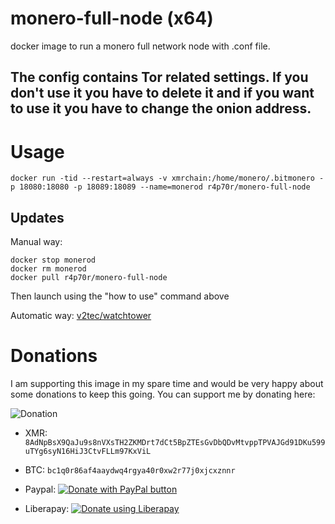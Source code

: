 # monero-full-node (x64)

docker image to run a monero full network node with .conf file.

## The config contains Tor related settings. If you don't use it you have to delete it and if you want to use it you have to change the onion address.

# Usage

`docker run -tid --restart=always -v xmrchain:/home/monero/.bitmonero -p 18080:18080 -p 18089:18089 --name=monerod r4p70r/monero-full-node`

## Updates
Manual way:
```
docker stop monerod
docker rm monerod
docker pull r4p70r/monero-full-node
```
Then launch using the "how to use" command above
    
Automatic way: [v2tec/watchtower](https://github.com/v2tec/watchtower)

# Donations

I am supporting this image in my spare time and would be very happy about some donations to keep this going.
You can support me by donating here:

![Donation](https://drive.google.com/uc?export=download&id=1zZ_hz6Sgn7Qy5seu2aiGHu8tdlXEZLMF)
- XMR: `8AdNpBsX9QaJu9s8nVXsTH2ZKMDrt7dCt5BpZTEsGvDbQDvMtvppTPVAJGd91DKu599uTYg6syN16HiJ3CtvFLLm97KxViL`

- BTC: `bc1q0r86af4aaydwq4rgya40r0xw2r77j0xjcxznnr`

- Paypal: <noscript><a href="https://www.paypal.com/donate?hosted_button_id=SVVFPC4LU26LC"><img alt="Donate with PayPal button" src="https://www.paypalobjects.com/en_US/i/btn/btn_donate_SM.gif"></a></noscript>

- Liberapay: <noscript><a href="https://liberapay.com/0x556c79/donate"><img alt="Donate using Liberapay" src="https://liberapay.com/assets/widgets/donate.svg"></a></noscript>
